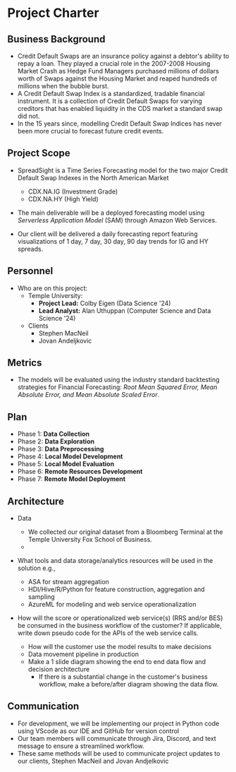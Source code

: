 # Project Charter

## Business Background

* Credit Default Swaps are an insurance policy against a debtor's ability to repay a loan. They played a crucial role in the 2007-2008 Housing Market Crash as Hedge Fund Managers purchased millions of dollars worth of Swaps against the Housing Market and reaped hundreds of millions when the bubble burst.
* A Credit Default Swap Index is a standardized, tradable financial instrument. It is a collection of Credit Default Swaps for varying creditors that has enabled liquidity in the CDS market a standard swap did not.
* In the 15 years since, modelling Credit Default Swap Indices has never been more crucial to forecast future credit events.

## Project Scope
* SpreadSight is a Time Series Forecasting model for the two major Credit Default Swap Indexes in the North American Market
  * CDX.NA.IG (Investment Grade)
  * CDX.NA.HY (High Yield)

* The main deliverable will be a deployed forecasting model using *Serverless Application Model* (SAM) through Amazon Web Services.

* Our client will be delivered a daily forecasting report featuring visualizations of 1 day, 7 day, 30 day, 90 day trends for IG and HY spreads.

## Personnel
* Who are on this project:
	* Temple University:
		* **Project Lead:** Colby Eigen (Data Science '24)
      * **Lead Analyst:** Alan Uthuppan (Computer Science and Data Science '24)
  * Clients
    * Stephen MacNeil
    * Jovan Andeljkovic
  
## Metrics
* The models will be evaluated using the industry standard backtesting strategies for Financial Forecasting: *Root Mean Squared Error, Mean Absolute Error, and Mean Absolute Scaled Error*.

## Plan
* Phase 1: **Data Collection**
* Phase 2: **Data Exploration**
* Phase 3: **Data Preprocessing**
* Phase 4: **Local Model Development**
* Phase 5: **Local Model Evaluation**
* Phase 6: **Remote Resources Development**
* Phase 7: **Remote Model Deployment**

## Architecture
* Data
  * We collected our original dataset from a Bloomberg Terminal at the Temple University Fox School of Business.
  * 

* What tools and data storage/analytics resources will be used in the solution e.g.,
  * ASA for stream aggregation
  * HDI/Hive/R/Python for feature construction, aggregation and sampling
  * AzureML for modeling and web service operationalization
* How will the score or operationalized web service(s) (RRS and/or BES) be consumed in the business workflow of the customer? If applicable, write down pseudo code for the APIs of the web service calls.
  * How will the customer use the model results to make decisions
  * Data movement pipeline in production
  * Make a 1 slide diagram showing the end to end data flow and decision architecture
    * If there is a substantial change in the customer's business workflow, make a before/after diagram showing the data flow.

## Communication
* For development, we will be implementing our project in Python code using VScode as our IDE and GitHub for version control
* Our team members will communicate through Jira, Discord, and text message to ensure a streamlined workflow.
* These same methods will be used to communicate project updates to our clients, Stephen MacNeil and Jovan Andjelkovic